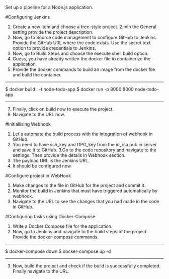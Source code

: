 Set up a pipeline for a Node.js application.

#Configuring Jenkins

1. Create a new item and choose a free-style project.
2.mIn the General setting provide the project description.
3. Now, go to Source code management to configure GitHub to Jenkins. Provide the GitHub URL where the code exists. Use the secret text option to provide credentials to Jenkins.
4. Now, go to Build Steps and choose the execute shell build option.
5. Guess, you have already written the docker file to containerize the application.
6. Provide the docker commands to build an image from the docker file and build the container.
********************************************************************************************
$ docker build . -t node-todo-app $ docker run -p 8000:8000 node-todo-app
********************************************************************************************
7. Finally, click on build now to execute the project.
8. Navigate to the URL now.

#Initiallising Webhook

1. Let's automate the build process with the integration of webhook in GitHub.
2. You need to have ssh_key and GPG_key from the id_rsa.pub in server and save it to GitHub. 3.Go to the code repository and navigate to the settings. Then provide the    details in Webhook section.
3. The payload URL is the Jenkins URL.
4. It should be configured now.

#Configure project in WebHook

1. Make changes to the file in GitHub for the project and commit it.
2. Monitor the build in Jenkins that must have triggered automatically by webhook.
3. Navigate to the URL to see the changes that you had made in the code in GitHub.

#Configuring tasks using Docker-Compose

1. Write a Docker Compose file for the application.
2. Now, go to Jenkins and navigate to the build steps of the project. Provide the docker-compose commands.
******************************************************************************************************
$ docker-compose down $ docker-compose up -d
******************************************************************************************************
3. Now, build the project and check if the build is successfully completed. Finally navigate to the URL.
